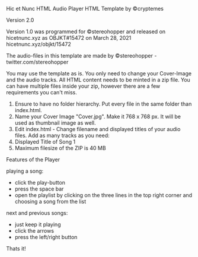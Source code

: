 Hic et Nunc HTML Audio Player HTML Template by ©cryptemes

Version 2.0

Version 1.0 was programmed for ©stereohopper and released on hicetnunc.xyz as OBJKT#15472 on March 28, 2021
hicetnunc.xyz/objkt/15472

The audio-files in this template are made by ©stereohopper - twitter.com/stereohopper



You may use the template as is. You only need to change your Cover-Image and the audio tracks.
All HTML content needs to be minted in a zip file. You can have multiple files inside your zip, however there are a few requirements you can't miss.

1. Ensure to have no folder hierarchy. Put every file in the same folder than index.html.
2. Name your Cover Image "Cover.jpg". Make it 768 x 768 px. It will be used as thumbnail image as well.
3. Edit index.html - Change filename and displayed titles of your audio files. Add as many tracks as you need:  <li audiourl="Filename_of_Song1.mp3">Displayed Title of Song 1</li>
4. Maximum filesize of the ZIP is 40 MB



Features of the Player

playing a song:
- click the play-button
- press the space bar
- open the playlist by clicking on the three lines in the top right corner and choosing a song from the list

next and previous songs: 
- just keep it playing
- click the arrows
- press the left/right button

Thats it!
